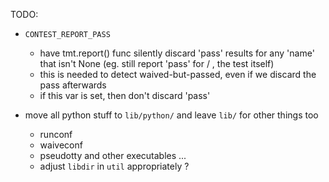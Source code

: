 
TODO:

- `CONTEST_REPORT_PASS`
   - have tmt.report() func silently discard 'pass' results for any 'name'
     that isn't None (eg. still report 'pass' for / , the test itself)
    - this is needed to detect waived-but-passed, even if we discard
      the pass afterwards
   - if this var is set, then don't discard 'pass'


- move all python stuff to `lib/python/` and leave `lib/` for other things too
  - runconf
  - waiveconf
  - pseudotty and other executables
  ...
  - adjust `libdir` in `util` appropriately ?
